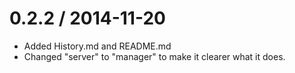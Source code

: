 0.2.2 / 2014-11-20
==================

  * Added History.md and README.md
  * Changed "server" to "manager" to make it clearer what it does.

